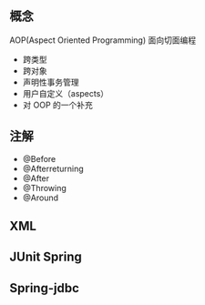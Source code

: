 ## 概念

AOP(Aspect Oriented Programming) 面向切面编程

- 跨类型
- 跨对象
- 声明性事务管理
- 用户自定义（aspects）
- 对 OOP 的一个补充
## 注解

- @Before
- @Afterreturning
- @After
- @Throwing
- @Around
## XML

## JUnit Spring

## Spring-jdbc

